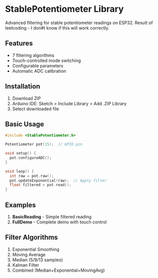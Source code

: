 # StablePotentiometer Library

Advanced filtering for stable potentiometer readings on ESP32. Result of leetcoding - I don#t know if this will work correctly.

## Features
- 7 filtering algorithms
- Touch-controlled mode switching
- Configurable parameters
- Automatic ADC calibration

## Installation
1. Download ZIP
2. Arduino IDE: Sketch > Include Library > Add .ZIP Library
3. Select downloaded file

## Basic Usage
```cpp
#include <StablePotentiometer.h>

Potentiometer pot(15);  // GPIO pin

void setup() {
  pot.configureADC();
}

void loop() {
  int raw = pot.raw();
  pot.updateExponential(raw);  // Apply filter
  float filtered = pot.read();
}
```

## Examples
1. **BasicReading** - Simple filtered reading
2. **FullDemo** - Complete demo with touch control

## Filter Algorithms
1. Exponential Smoothing
2. Moving Average
3. Median (5/9/13 samples)
4. Kalman Filter
5. Combined (Median+Exponential+MovingAvg)
